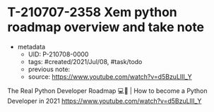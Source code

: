 # T-210707-2358 Xem python roadmap overview and take note

- metadata
	- UID: P-210708-0000
	- tags: #created/2021/Jul/08, #task/todo 
	- previous note: 
	- source: https://www.youtube.com/watch?v=d5BzuLlII_Y

The Real Python Developer Roadmap 💻🐍 | How to become a Python Developer in 2021
https://www.youtube.com/watch?v=d5BzuLlII_Y
